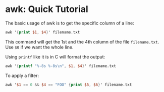 # awk: Quick Tutorial

The basic usage of awk is to get the specific column of a line:

  ```awk
awk '{print $1, $4}' filename.txt
  ```

This command will get the 1st and the 4th column of the file `filename.txt`. Use `$0` if we want the whole line.

Using `printf` like it is in C will format the output:

  ```awk
awk '{printf "%-8s %-8s\n", $1, $4}' filename.txt
  ```

To apply a filter:

  ```awk
awk '$1 == 0 && $4 == "FOO" {print $5, $6}' filename.txt
  ```
